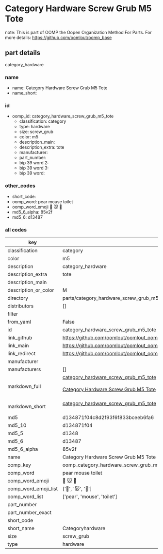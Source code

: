 # Category Hardware Screw Grub M5 Tote  

note: This is part of OOMP the Oopen Organization Method For Parts. For more details: https://github.com/oomlout/oomp_base

##  part details
  



category_hardware



### name
* name: Category Hardware Screw Grub M5 Tote
* name_short: 
### id
* oomp_id: category_hardware_screw_grub_m5_tote
  * classification: category
  * type: hardware
  * size: screw_grub
  * color: m5
  * description_main: 
  * description_extra: tote
  * manufacturer: 
  * part_number: 
  * bip 39 word 2: 
  * bip 39 word 3: 
  * bip 39 word: 

### other_codes
* short_code: 
* oomp_word: pear mouse toilet
* oomp_word_emoji :pear: :mouse: :toilet:
* md5_6_alpha: 85v2f
* md5_6: d13487









### all codes 
| key | value |  
| --- | --- |  
| classification | category |  
| color | m5 |  
| description | category_hardware |  
| description_extra | tote |  
| description_main |  |  
| description_or_color | M  |  
| directory | parts/category_hardware_screw_grub_m5_tote |  
| distributors | [] |  
| filter |  |  
| from_yaml | False |  
| id | category_hardware_screw_grub_m5_tote |  
| link_github | https://github.com/oomlout/oomlout_oomp_version_1_messy/tree/main/parts/category_hardware_screw_grub_m5_tote |  
| link_main | https://github.com/oomlout/oomlout_oomp_version_1_messy/tree/main/parts/category_hardware_screw_grub_m5_tote |  
| link_redirect | https://github.com/oomlout/oomlout_oomp_version_1_messy/tree/main/parts/category_hardware_screw_grub_m5_tote |  
| manufacturer |  |  
| manufacturers | [] |  
| markdown_full | [category_hardware_screw_grub_m5_tote](none)<br>[](none)<br>[Category Hardware Screw Grub M5 Tote](none)<br><br> |  
| markdown_short | [category_hardware_screw_grub_m5_tote](none)<br><br> |  
| md5 | d134871f04c8d2f93f6f833bceeb6fa6 |  
| md5_10 | d134871f04 |  
| md5_5 | d1348 |  
| md5_6 | d13487 |  
| md5_6_alpha | 85v2f |  
| name | Category Hardware Screw Grub M5 Tote |  
| oomp_key | oomp_category_hardware_screw_grub_m5_tote |  
| oomp_word | pear mouse toilet |  
| oomp_word_emoji | :pear: :mouse: :toilet: |  
| oomp_word_emoji_list | [':pear:', ':mouse:', ':toilet:'] |  
| oomp_word_list | ['pear', 'mouse', 'toilet'] |  
| part_number |  |  
| part_number_exact |  |  
| short_code |  |  
| short_name | Categoryhardware |  
| size | screw_grub |  
| type | hardware |  
